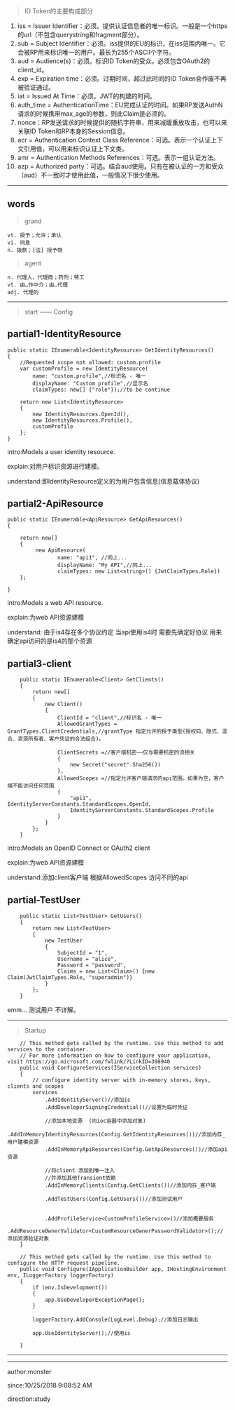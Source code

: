 

> ID Token的主要构成部分

1. 	iss = Issuer Identifier：必须。提供认证信息者的唯一标识。一般是一个https的url（不包含querystring和fragment部分）。
1. 	sub = Subject Identifier：必须。iss提供的EU的标识，在iss范围内唯一。它会被RP用来标识唯一的用户。最长为255个ASCII个字符。
1. 	aud = Audience(s)：必须。标识ID Token的受众。必须包含OAuth2的client_id。
1. 	exp = Expiration time：必须。过期时间，超过此时间的ID Token会作废不再被验证通过。
1. 	iat = Issued At Time：必须。JWT的构建的时间。
1. 	auth_time = AuthenticationTime：EU完成认证的时间。如果RP发送AuthN请求的时候携带max_age的参数，则此Claim是必须的。
1. 	nonce：RP发送请求的时候提供的随机字符串，用来减缓重放攻击，也可以来关联ID Token和RP本身的Session信息。
1. 	acr = Authentication Context Class Reference：可选。表示一个认证上下文引用值，可以用来标识认证上下文类。
1. 	amr = Authentication Methods References：可选。表示一组认证方法。
1. 	azp = Authorized party：可选。结合aud使用。只有在被认证的一方和受众（aud）不一致时才使用此值，一般情况下很少使用。


----------

## words ##

> grand

	vt. 授予；允许；承认
	vi. 同意
	n. 拨款；[法] 授予物

> agent

	n. 代理人，代理商；药剂；特工
	vt. 由…作中介；由…代理
	adj. 代理的

----------
> start —— Config

## partial1-IdentityResource ##

	public static IEnumerable<IdentityResource> GetIdentityResources()
    {
        //Requested scope not allowed: custom.profile
        var customProfile = new IdentityResource(
            name: "custom.profile",//标识名 - 唯一
            displayName: "Custom profile",//显示名
            claimTypes: new[] {"role"});//to be continue

        return new List<IdentityResource>
        {
            new IdentityResources.OpenId(),
            new IdentityResources.Profile(),
            customProfile
        };
    }

intro:Models a user identity resource.

explain:对用户标识资源进行建模。

understand:即IdentityResource定义的为用户包含信息(信息载体协议)

## partial2-ApiResource ##

	public static IEnumerable<ApiResource> GetApiResources()
    {

        return new[]
        {
             new ApiResource(
                    name: "api1", //同上...
                    displayName: "My API",//同上...
                    claimTypes: new List<string>() {JwtClaimTypes.Role})
        };

    }

intro:Models a web API resource.

explain:为web API资源建模

understand: 由于is4存在多个协议约定 当api使用is4时  需要先确定好协议 用来确定api访问的是is4的那个资源 

## partial3-client ##
		public static IEnumerable<Client> GetClients()
        {
            return new[]
            {
                new Client()
                {
                    ClientId = "client",//标识名 - 唯一
                    AllowedGrantTypes = GrantTypes.ClientCredentials,//grantType 指定允许的授予类型(授权码、隐式、混合、资源所有者、客户凭证的合法组合)。

                    ClientSecrets =//客户端机密——仅与需要机密的流相关
                    {
                        new Secret("secret".Sha256())
                    },
                    AllowedScopes =//指定允许客户端请求的api范围。如果为空，客户端不能访问任何范围
                    {
                        "api1", IdentityServerConstants.StandardScopes.OpenId,
                        IdentityServerConstants.StandardScopes.Profile
                    }
                }
            };
		}

intro:Models an OpenID Connect or OAuth2 client

explain:为web API资源建模

understand:添加client客户端 根据AllowedScopes 访问不同的api

## partial-TestUser ##
		public static List<TestUser> GetUsers()
        {
            return new List<TestUser>
            {
                new TestUser
                {
                    SubjectId = "1",
                    Username = "alice",
                    Password = "password",
                    Claims = new List<Claim>() {new Claim(JwtClaimTypes.Role, "superadmin")}
                }
            };
        }

emm... 测试用户 不详解。


----------

> Startup

		// This method gets called by the runtime. Use this method to add services to the container.
        // For more information on how to configure your application, visit https://go.microsoft.com/fwlink/?LinkID=398940
        public void ConfigureServices(IServiceCollection services)
        {
            // configure identity server with in-memory stores, keys, clients and scopes
            services
                .AddIdentityServer()//添加is
                .AddDeveloperSigningCredential()//设置为临时凭证
                
                //添加本地资源  (向ioc容器中添加对象)
                .AddInMemoryIdentityResources(Config.GetIdentityResources())//添加内存_用户建模资源
                .AddInMemoryApiResources(Config.GetApiResources())//添加api资源

                //将client 添加到唯一注入
                //并添加其他Transient依赖
                .AddInMemoryClients(Config.GetClients())//添加内存_客户端

                .AddTestUsers(Config.GetUsers())//添加测试用户


                .AddProfileService<CustomProfileService>()//添加概要服务
                .AddResourceOwnerValidator<CustomResourceOwnerPasswordValidator>();//添加资源验证对象
        }

        // This method gets called by the runtime. Use this method to configure the HTTP request pipeline.
        public void Configure(IApplicationBuilder app, IHostingEnvironment env, ILoggerFactory loggerFactory)
        {
            if (env.IsDevelopment())
            {
                app.UseDeveloperExceptionPage();
            }

            loggerFactory.AddConsole(LogLevel.Debug);//添加日志输出

            app.UseIdentityServer();//使用is

        } 

----------

----------
author:monster

since:10/25/2018 9:08:52 AM 

direction:study